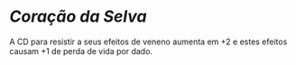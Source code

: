 # *Coração da Selva*

A CD para resistir a seus efeitos de veneno aumenta em +2 e estes efeitos causam +1 de perda de vida por dado.